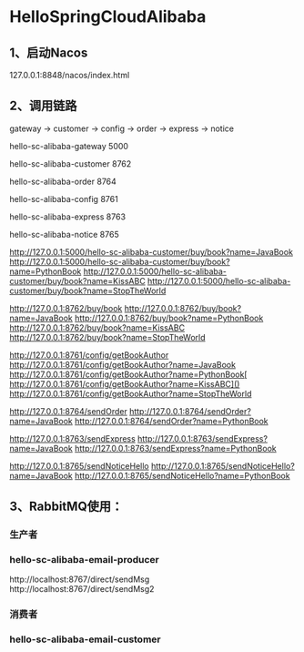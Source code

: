 # HelloSpringCloudAlibaba

## 1、启动Nacos
127.0.0.1:8848/nacos/index.html

## 2、调用链路
gateway -> customer -> config 
                        -> order 
                        -> express
                        -> notice

<!-- 网关 -->
<module>hello-sc-alibaba-gateway</module>
5000

<!-- 顾客 -->
<module>hello-sc-alibaba-customer</module>
8762

<!-- 订单 -->
<module>hello-sc-alibaba-order</module>
8764

<!-- 配置 -->
<module>hello-sc-alibaba-config</module>
8761

<!-- 快递 -->
<module>hello-sc-alibaba-express</module>
8763

<!-- 通知 -->
<module>hello-sc-alibaba-notice</module>
8765

http://127.0.0.1:5000/hello-sc-alibaba-customer/buy/book?name=JavaBook
http://127.0.0.1:5000/hello-sc-alibaba-customer/buy/book?name=PythonBook
http://127.0.0.1:5000/hello-sc-alibaba-customer/buy/book?name=KissABC
http://127.0.0.1:5000/hello-sc-alibaba-customer/buy/book?name=StopTheWorld


http://127.0.0.1:8762/buy/book
http://127.0.0.1:8762/buy/book?name=JavaBook
http://127.0.0.1:8762/buy/book?name=PythonBook
http://127.0.0.1:8762/buy/book?name=KissABC
http://127.0.0.1:8762/buy/book?name=StopTheWorld


http://127.0.0.1:8761/config/getBookAuthor
http://127.0.0.1:8761/config/getBookAuthor?name=JavaBook
http://127.0.0.1:8761/config/getBookAuthor?name=PythonBook[
http://127.0.0.1:8761/config/getBookAuthor?name=KissABC]()
http://127.0.0.1:8761/config/getBookAuthor?name=StopTheWorld


http://127.0.0.1:8764/sendOrder
http://127.0.0.1:8764/sendOrder?name=JavaBook
http://127.0.0.1:8764/sendOrder?name=PythonBook


http://127.0.0.1:8763/sendExpress
http://127.0.0.1:8763/sendExpress?name=JavaBook
http://127.0.0.1:8763/sendExpress?name=PythonBook

http://127.0.0.1:8765/sendNoticeHello
http://127.0.0.1:8765/sendNoticeHello?name=JavaBook
http://127.0.0.1:8765/sendNoticeHello?name=PythonBook


## 3、RabbitMQ使用：

### 生产者
### hello-sc-alibaba-email-producer
http://localhost:8767/direct/sendMsg
http://localhost:8767/direct/sendMsg2

### 消费者
### hello-sc-alibaba-email-customer